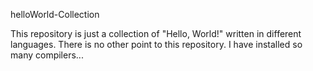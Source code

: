 helloWorld-Collection

This repository is just a collection of "Hello, World!" written in
different languages. There is no other point to this repository.
I have installed so many compilers...
